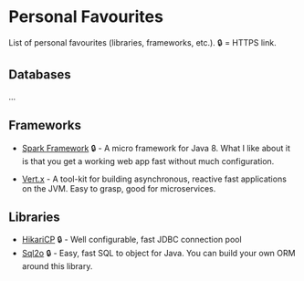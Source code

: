 # Personal Favourites

List of personal favourites (libraries, frameworks, etc.). :lock: = HTTPS link.

## Databases

...

## Frameworks

* [Spark Framework](https://sparkjava.com) :lock: - A micro framework for Java 8. What I like about it is that you get a working web app fast without much configuration.

* [Vert.x](http://vertx.io/) - A tool-kit for building asynchronous, reactive fast applications on the JVM. Easy to grasp, good for microservices.

## Libraries

* [HikariCP](https://brettwooldridge.github.io/HikariCP/) :lock: - Well configurable, fast JDBC connection pool
* [Sql2o](https://www.sql2o.org/) :lock: - Easy, fast SQL to object for Java. You can build your own ORM around this library.
